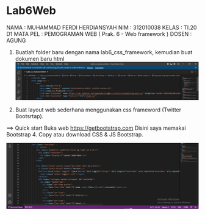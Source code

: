 # Lab6Web

NAMA    : MUHAMMAD FERDI HERDIANSYAH
NIM     : 312010038
KELAS   : TI.20 D1
MATA PEL : PEMOGRAMAN WEB ( Prak. 6 - Web framework )
DOSEN   : AGUNG

1. Buatlah folder baru dengan nama lab6_css_framework, kemudian buat dokumen baru html
![Gambar](PB1.PNG)

2. Buat layout web sederhana menggunakan css frameword (Twitter Bootsrtap).

==> Quick start Buka web https://getbootstrap.com Disini saya memakai Bootstrap 4. Copy atau download CSS & JS Bootstrap.


![Gambar](PB2.PNG)

